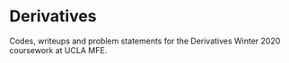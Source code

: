 # Derivatives
Codes, writeups and problem statements for the Derivatives Winter 2020 coursework at UCLA MFE.
